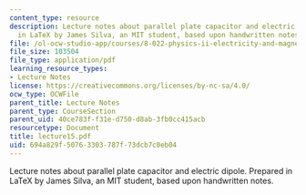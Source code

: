 ```yaml
---
content_type: resource
description: Lecture notes about parallel plate capacitor and electric dipole. Prepared
  in LaTeX by James Silva, an MIT student, based upon handwritten notes.
file: /ol-ocw-studio-app/courses/8-022-physics-ii-electricity-and-magnetism-fall-2006/694a829f50763303787f73dcb7c0eb04_lecture15.pdf
file_size: 103504
file_type: application/pdf
learning_resource_types:
- Lecture Notes
license: https://creativecommons.org/licenses/by-nc-sa/4.0/
ocw_type: OCWFile
parent_title: Lecture Notes
parent_type: CourseSection
parent_uid: 40ce783f-f31e-d750-d8ab-3fb0cc415acb
resourcetype: Document
title: lecture15.pdf
uid: 694a829f-5076-3303-787f-73dcb7c0eb04
---
```

Lecture notes about parallel plate capacitor and electric dipole. Prepared in LaTeX by James Silva, an MIT student, based upon handwritten notes.